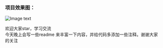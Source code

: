### 项目效果图：
![Image text](https://happybirdwe.github.io/newsDance/%E5%BE%AE%E5%8D%9A%E9%B2%9C%E7%9F%A5_spec/weiboFreshGif/alll.gif)

欢迎大家star，学习交流<br>
今天晚上会写一些readme 来丰富一下内容，并给代码多添加一些注释。谢谢大家的关注
